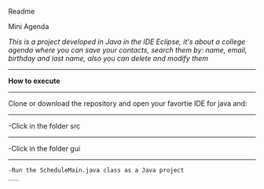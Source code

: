 Readme

Mini Agenda


*This is a project developed in Java in the IDE Eclipse, it's about a college agenda where you can save your contacts, search them by: name, email, birthday and last name, also you can delete and modify them*
___

**How to execute**
___
Clone or download the repository and open your favortie IDE for java and:
___
-Click in the folder src
___
  -Click in the folder gui
  ___
    -Run the ScheduleMain.java class as a Java project
    ___






